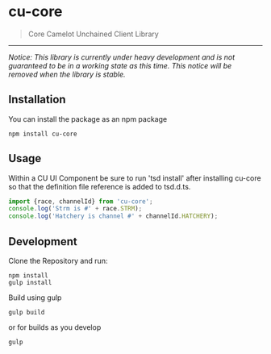 cu-core
=======

> Core Camelot Unchained Client Library

---
*Notice: This library is currently under heavy development and is not guaranteed to be in a working state as this time.  This notice will be removed when the library is stable.*

Installation
------------

You can install the package as an npm package

```
npm install cu-core
```

Usage
---------

Within a CU UI Component be sure to run 'tsd install' after installing cu-core so that the definition file reference is added to tsd.d.ts.

```javascript
import {race, channelId} from 'cu-core';
console.log('Strm is #' + race.STRM);
console.log('Hatchery is channel #' + channelId.HATCHERY);
```


Development
-----------

Clone the Repository and run:

```
npm install
gulp install
```

Build using gulp

```
gulp build
```

or for builds as you develop

```
gulp
```
